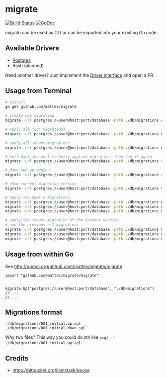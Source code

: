 # migrate

[![Build Status](https://travis-ci.org/mattes/migrate.svg?branch=master)](https://travis-ci.org/mattes/migrate)
[![GoDoc](https://godoc.org/github.com/mattes/migrate?status.svg)](https://godoc.org/github.com/mattes/migrate)


migrate can be used as CLI or can be imported into your existing Go code.


## Available Drivers

 * [Postgres](https://github.com/mattes/migrate/tree/master/driver/postgres)
 * Bash (planned)

Need another driver? Just implement the [Driver interface](http://godoc.org/github.com/mattes/migrate/driver#Driver) and open a PR.


## Usage from Terminal

```bash
# install
go get github.com/mattes/migrate

# create new migration
migrate -url postgres://user@host:port/database -path ./db/migrations create add_field_to_table

# apply all *up* migrations
migrate -url postgres://user@host:port/database -path ./db/migrations up

# apply all *down* migrations
migrate -url postgres://user@host:port/database -path ./db/migrations down

# roll back the most recently applied migration, then run it again.
migrate -url postgres://user@host:port/database -path ./db/migrations redo

# down and up again
migrate -url postgres://user@host:port/database -path ./db/migrations reset

# show current migration version
migrate -url postgres://user@host:port/database -path ./db/migrations version

# apply the next n migrations
migrate -url postgres://user@host:port/database -path ./db/migrations migrate +1
migrate -url postgres://user@host:port/database -path ./db/migrations migrate +2
migrate -url postgres://user@host:port/database -path ./db/migrations migrate +n

# apply the *down* migration of the current version 
# and the previous n-1 migrations
migrate -url postgres://user@host:port/database -path ./db/migrations migrate -1
migrate -url postgres://user@host:port/database -path ./db/migrations migrate -2
migrate -url postgres://user@host:port/database -path ./db/migrations migrate -n
```


## Usage from within Go

See http://godoc.org/github.com/mattes/migrate/migrate

```golang
import "github.com/mattes/migrate/migrate"


migrate.Up("postgres://user@host:port/database", "./db/migrations")
// ... 
// ... 
```

## Migrations format

```
./db/migrations/001_initial.up.sql
./db/migrations/001_initial.down.sql
```

Why two files? This way you could do sth like ``psql -f ./db/migrations/001_initial.up.sql``.


## Credits

 * https://bitbucket.org/liamstask/goose